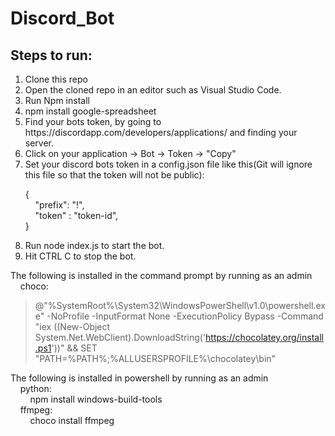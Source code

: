 # Discord_Bot

<h2>Steps to run:</h2>
<ol>
<li>Clone this repo</li>
<li>Open the cloned repo in an editor such as Visual Studio Code.</li>
<li>Run Npm install</li>
<li>npm install google-spreadsheet</li>
<li>Find your bots token, by going to https://discordapp.com/developers/applications/ and finding your server.</li>
<li>Click on your application -> Bot -> Token -> "Copy"</li>
<li>Set your discord bots token in a config.json file like this(Git will ignore this file so that the token will not be public): </li>


{<br>
&nbsp;&nbsp;&nbsp;&nbsp;"prefix": "!",<br>
&nbsp;&nbsp;&nbsp;&nbsp;"token" : "token-id", <br>
} <br>


<li>Run node index.js to start the bot.</li>
<li>Hit CTRL C to stop the bot.</li>
</ol>


The following is installed in the command prompt by running as an admin<br>
&nbsp;&nbsp;&nbsp;&nbsp;choco:<br>
> @"%SystemRoot%\System32\WindowsPowerShell\v1.0\powershell.exe" -NoProfile -InputFormat None -ExecutionPolicy Bypass -Command "iex ((New-Object System.Net.WebClient).DownloadString('https://chocolatey.org/install.ps1'))" && SET "PATH=%PATH%;%ALLUSERSPROFILE%\chocolatey\bin"


The following is installed in powershell by running as an admin<br>
&nbsp;&nbsp;&nbsp;&nbsp;python:<br>
&nbsp;&nbsp;&nbsp;&nbsp;&nbsp;&nbsp;&nbsp;&nbsp;npm install windows-build-tools<br>
&nbsp;&nbsp;&nbsp;&nbsp;ffmpeg:<br>
&nbsp;&nbsp;&nbsp;&nbsp;&nbsp;&nbsp;&nbsp;&nbsp;choco install ffmpeg<br>


